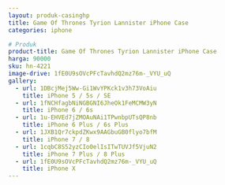```yaml
---
layout: produk-casinghp
title: Game Of Thrones Tyrion Lannister iPhone Case
categories: iphone

# Produk
product-title: Game Of Thrones Tyrion Lannister iPhone Case
harga: 90000
sku: hn-4221
image-drive: 1fE0U9sOVcPFcTavhdQ2mz76m-_VYU_uQ
gallery:
  - url: 1DBcjMej5Ww-Gi1WvYPKck1v3h73VoAiu
    title: iPhone 5 / 5s / SE
  - url: 1fNCHfagbNiNGBGNI6JheOk1FeMCMW3yN
    title: iPhone 6 / 6s
  - url: 1u-EHVEd7jZMOAuNAi1TPwnbpUTsQP8nb
    title: iPhone 6 Plus / 6s Plus
  - url: 1JXB1Qr7ckpdZKwx9AAGbuGB0flyo7bfM
    title: iPhone 7 / 8
  - url: 1cqbC8S52yzCIo0elIsITwTUVJf5VjuN2
    title: iPhone 7 Plus / 8 Plus
  - url: 1fE0U9sOVcPFcTavhdQ2mz76m-_VYU_uQ
    title: iPhone X
---
```

